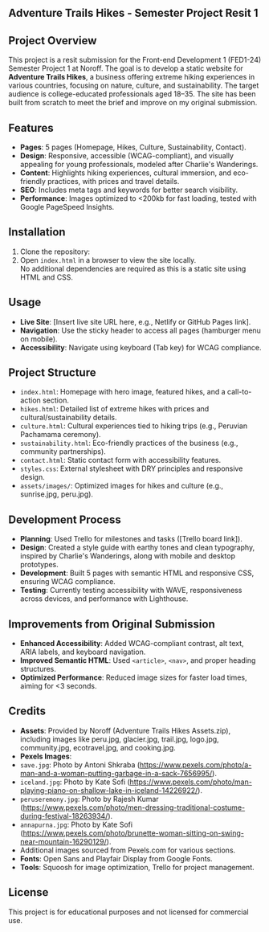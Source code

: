 ## Adventure Trails Hikes - Semester Project Resit 1

## Project Overview
This project is a resit submission for the Front-end Development 1 (FED1-24) Semester Project 1 at Noroff. The goal is to develop a static website for **Adventure Trails Hikes**, a business offering extreme hiking experiences in various countries, focusing on nature, culture, and sustainability. The target audience is college-educated professionals aged 18–35. The site has been built from scratch to meet the brief and improve on my original submission.

## Features
- **Pages**: 5 pages (Homepage, Hikes, Culture, Sustainability, Contact).  
- **Design**: Responsive, accessible (WCAG-compliant), and visually appealing for young professionals, modeled after Charlie's Wanderings.  
- **Content**: Highlights hiking experiences, cultural immersion, and eco-friendly practices, with prices and travel details.  
- **SEO**: Includes meta tags and keywords for better search visibility.  
- **Performance**: Images optimized to <200kb for fast loading, tested with Google PageSpeed Insights.  

## Installation
1. Clone the repository:  
2. Open `index.html` in a browser to view the site locally.  
No additional dependencies are required as this is a static site using HTML and CSS.

## Usage
- **Live Site**: [Insert live site URL here, e.g., Netlify or GitHub Pages link].  
- **Navigation**: Use the sticky header to access all pages (hamburger menu on mobile).  
- **Accessibility**: Navigate using keyboard (Tab key) for WCAG compliance.  

## Project Structure
- `index.html`: Homepage with hero image, featured hikes, and a call-to-action section.  
- `hikes.html`: Detailed list of extreme hikes with prices and cultural/sustainability details.  
- `culture.html`: Cultural experiences tied to hiking trips (e.g., Peruvian Pachamama ceremony).  
- `sustainability.html`: Eco-friendly practices of the business (e.g., community partnerships).  
- `contact.html`: Static contact form with accessibility features.  
- `styles.css`: External stylesheet with DRY principles and responsive design.  
- `assets/images/`: Optimized images for hikes and culture (e.g., sunrise.jpg, peru.jpg).  

## Development Process
- **Planning**: Used Trello for milestones and tasks ([Trello board link]).  
- **Design**: Created a style guide with earthy tones and clean typography, inspired by Charlie's Wanderings, along with mobile and desktop prototypes.  
- **Development**: Built 5 pages with semantic HTML and responsive CSS, ensuring WCAG compliance.  
- **Testing**: Currently testing accessibility with WAVE, responsiveness across devices, and performance with Lighthouse.  

## Improvements from Original Submission
- **Enhanced Accessibility**: Added WCAG-compliant contrast, alt text, ARIA labels, and keyboard navigation.  
- **Improved Semantic HTML**: Used `<article>`, `<nav>`, and proper heading structures.  
- **Optimized Performance**: Reduced image sizes for faster load times, aiming for <3 seconds.  

## Credits
- **Assets**: Provided by Noroff (Adventure Trails Hikes Assets.zip), including images like peru.jpg, glacier.jpg, trail.jpg, logo.jpg, community.jpg, ecotravel.jpg, and cooking.jpg.  
- **Pexels Images**:  
- `save.jpg`: Photo by Antoni Shkraba (https://www.pexels.com/photo/a-man-and-a-woman-putting-garbage-in-a-sack-7656995/).  
- `iceland.jpg`: Photo by Kate Sofi (https://www.pexels.com/photo/man-playing-piano-on-shallow-lake-in-iceland-14226922/).  
- `peruseremony.jpg`: Photo by Rajesh Kumar (https://www.pexels.com/photo/men-dressing-traditional-costume-during-festival-18263934/).  
- `annapurna.jpg`: Photo by Kate Sofi (https://www.pexels.com/photo/brunette-woman-sitting-on-swing-near-mountain-16290129/).  
- Additional images sourced from Pexels.com for various sections.  
- **Fonts**: Open Sans and Playfair Display from Google Fonts.  
- **Tools**: Squoosh for image optimization, Trello for project management.  

## License
This project is for educational purposes and not licensed for commercial use.
